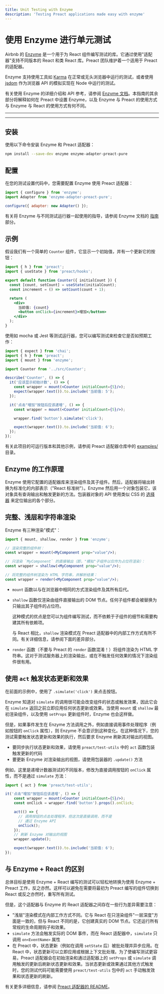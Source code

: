 ```yaml
---
title: Unit Testing with Enzyme
description: 'Testing Preact applications made easy with enzyme'
---
```


# 使用 Enzyme 进行单元测试

Airbnb 的 [Enzyme](https://airbnb.io/enzyme/) 是一个用于为 React 组件编写测试的库。它通过使用"适配器"支持不同版本的 React 和类 React 库。Preact 团队维护着一个适用于 Preact 的适配器。

Enzyme 支持使用工具如 [Karma](http://karma-runner.github.io/latest/index.html) 在正常或无头浏览器中运行的测试，或者使用 [jsdom](https://github.com/jsdom/jsdom) 作为浏览器 API 的模拟实现在 Node 中运行的测试。

有关使用 Enzyme 的详细介绍和 API 参考，请参阅 [Enzyme 文档](https://airbnb.io/enzyme/)。本指南的其余部分将解释如何在 Preact 中设置 Enzyme，以及 Enzyme 与 Preact 的使用方式与 Enzyme 与 React 的使用方式有何不同。

---

<toc></toc>

---

## 安装

使用以下命令安装 Enzyme 和 Preact 适配器：

```bash
npm install --save-dev enzyme enzyme-adapter-preact-pure
```

## 配置

在您的测试设置代码中，您需要配置 Enzyme 使用 Preact 适配器：

```js
import { configure } from 'enzyme';
import Adapter from 'enzyme-adapter-preact-pure';

configure({ adapter: new Adapter() });
```

有关将 Enzyme 与不同测试运行器一起使用的指导，请参阅 Enzyme 文档的 [指南](https://airbnb.io/enzyme/docs/guides.html) 部分。

## 示例

假设我们有一个简单的 `Counter` 组件，它显示一个初始值，并有一个更新它的按钮：

```jsx
import { h } from 'preact';
import { useState } from 'preact/hooks';

export default function Counter({ initialCount }) {
  const [count, setCount] = useState(initialCount);
  const increment = () => setCount(count + 1);

  return (
    <div>
      当前值: {count}
      <button onClick={increment}>增加</button>
    </div>
  );
}
```

使用如 mocha 或 Jest 等测试运行器，您可以编写测试来检查它是否如预期工作：

```jsx
import { expect } from 'chai';
import { h } from 'preact';
import { mount } from 'enzyme';

import Counter from '../src/Counter';

describe('Counter', () => {
  it('应该显示初始计数', () => {
    const wrapper = mount(<Counter initialCount={5}/>);
    expect(wrapper.text()).to.include('当前值: 5');
  });

  it('点击"增加"按钮后应该递增', () => {
    const wrapper = mount(<Counter initialCount={5}/>);

    wrapper.find('button').simulate('click');

    expect(wrapper.text()).to.include('当前值: 6');
  });
});
```

有关此项目的可运行版本和其他示例，请参阅 Preact 适配器仓库中的 [examples/](https://github.com/preactjs/enzyme-adapter-preact-pure/blob/master/README.md#example-projects) 目录。

## Enzyme 的工作原理

Enzyme 使用它配置的适配器库来渲染组件及其子组件。然后，适配器将输出转换为标准化的内部表示（"React 标准树"）。Enzyme 然后用一个对象包装它，该对象具有查询输出和触发更新的方法。包装器对象的 API 使用类似 CSS 的 [选择器](https://airbnb.io/enzyme/docs/api/selector.html) 来定位输出的各个部分。

## 完整、浅层和字符串渲染

Enzyme 有三种渲染"模式"：

```jsx
import { mount, shallow, render } from 'enzyme';

// 渲染完整的组件树：
const wrapper = mount(<MyComponent prop="value"/>);

// 只渲染 `MyComponent` 的直接输出（即，"模拟"子组件以仅作为占位符渲染）：
const wrapper = shallow(<MyComponent prop="value"/>);

// 将完整的组件树渲染为 HTML 字符串，并解析结果：
const wrapper = render(<MyComponent prop="value"/>);
```

 - `mount` 函数以与在浏览器中相同的方式渲染组件及其所有后代。

 - `shallow` 函数仅渲染由组件直接输出的 DOM 节点。任何子组件都会被替换为只输出其子组件的占位符。

   这种模式的优点是您可以为组件编写测试，而不依赖于子组件的细节和需要构建其所有依赖项。

   与 React 相比，`shallow` 渲染模式在 Preact 适配器中的内部工作方式有所不同。有关详细信息，请参阅下面的差异部分。

 - `render` 函数（不要与 Preact 的 `render` 函数混淆！）将组件渲染为 HTML 字符串。这对于测试服务器上的渲染输出，或在不触发任何效果的情况下渲染组件很有用。

## 使用 `act` 触发状态更新和效果

在前面的示例中，使用了 `.simulate('click')` 来点击按钮。

Enzyme 知道对 `simulate` 的调用很可能会改变组件的状态或触发效果，因此它会在 `simulate` 返回之前立即应用任何状态更新或效果。当使用 `mount` 或 `shallow` 最初渲染组件，以及使用 `setProps` 更新组件时，Enzyme 也会这样做。

但是，如果事件发生在 Enzyme 方法调用之外，例如直接调用事件处理程序（例如按钮的 `onClick` 属性），则 Enzyme 不会意识到这种变化。在这种情况下，您的测试需要触发状态更新和效果的执行，然后要求 Enzyme 刷新其对输出的视图。

- 要同步执行状态更新和效果，请使用 `preact/test-utils` 中的 `act` 函数包装触发更新的代码
- 要更新 Enzyme 对渲染输出的视图，请使用包装器的 `.update()` 方法

例如，这里是递增计数器测试的不同版本，修改为直接调用按钮的 `onClick` 属性，而不是通过 `simulate` 方法：

```js
import { act } from 'preact/test-utils';
```

```jsx
it('点击"增加"按钮后应该递增', () => {
    const wrapper = mount(<Counter initialCount={5}/>);
    const onClick = wrapper.find('button').props().onClick;

    act(() => {
      // 调用按钮的点击处理程序，但这次是直接调用，而不是
      // 通过 Enzyme API
      onClick();
    });
    // 刷新 Enzyme 对输出的视图
    wrapper.update();

    expect(wrapper.text()).to.include('当前值: 6');
});
```

## 与 Enzyme + React 的区别

总体目标是使用 Enzyme + React 编写的测试可以轻松地转换为使用 Enzyme + Preact 工作，反之亦然。这样可以避免在需要将最初为 Preact 编写的组件切换到 React 或反之亦然时，重写所有测试。

但是，这个适配器与 Enzyme 的 React 适配器之间存在一些行为差异需要注意：

- "浅层"渲染模式在内部工作方式不同。它与 React 在只渲染组件"一层深度"方面是一致的，但与 React 不同的是，它创建真实的 DOM 节点。它还运行所有常规的生命周期钩子和效果。
- `simulate` 方法会触发实际的 DOM 事件，而在 React 适配器中，`simulate` 只调用 `on<EventName>` 属性
- 在 Preact 中，状态更新（例如在调用 `setState` 后）被批处理并异步应用。在 React 中，状态更新可以立即应用或根据上下文批处理。为了使编写测试更容易，Preact 适配器会在初始渲染和通过适配器上的 `setProps` 或 `simulate` 调用触发的更新后刷新状态更新和效果。当状态更新或效果通过其他方式触发时，您的测试代码可能需要使用 `preact/test-utils` 包中的 `act` 手动触发效果和状态更新的刷新。

有关更多详细信息，请参阅 [Preact 适配器的 README](https://github.com/preactjs/enzyme-adapter-preact-pure#differences-compared-to-enzyme--react)。 